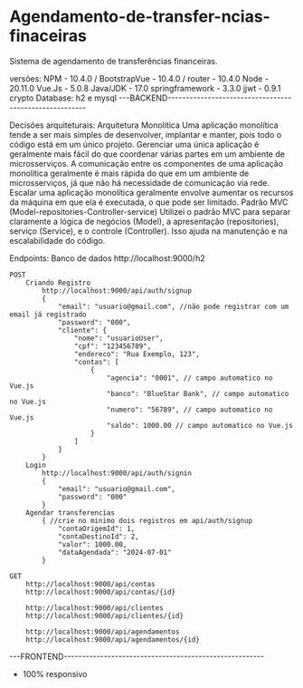 # Agendamento-de-transfer-ncias-finaceiras
Sistema de agendamento de transferências financeiras.

versões:
    NPM             - 10.4.0 / BootstrapVue - 10.4.0 / router - 10.4.0
    Node            - 20.11.0
    Vue.Js          - 5.0.8
    Java/JDK        - 17.0
    springframework - 3.3.0
    jjwt            - 0.9.1
    crypto
    Database: h2 e mysql
---BACKEND-------------------------------------------------------

  Decisões arquiteturais:
      Arquitetura Monolítica
          Uma aplicação monolítica tende a ser mais simples de desenvolver, implantar e manter, pois todo o código está em um único projeto.
          Gerenciar uma única aplicação é geralmente mais fácil do que coordenar várias partes em um ambiente de microsserviços.
          A comunicação entre os componentes de uma aplicação monolítica geralmente é mais rápida do que em um ambiente de microsserviços, já que não há necessidade de comunicação via rede.
          Escalar uma aplicação monolítica geralmente envolve aumentar os recursos da máquina em que ela é executada, o que pode ser limitado.
          Padrão MVC (Model-repositories-Controller-service) Utilizei o padrão MVC para separar claramente a lógica de negócios (Model), a apresentação (repositories), serviço (Service), e o controle (Controller). Isso ajuda na manutenção e na escalabilidade do código.

  Endpoints:
    Banco de dados
    http://localhost:9000/h2

    POST
        Criando Registro  
            http://localhost:9000/api/auth/signup
            {
                "email": "usuario@gmail.com", //não pode registrar com um email já registrado
                "password": "000",
                "cliente": {
                    "nome": "usuarioUser",
                    "cpf": "123456789",
                    "endereco": "Rua Exemplo, 123",
                    "contas": [
                        {
                            "agencia": "0001", // campo automatico no Vue.js
                            "banco": "BlueStar Bank", // campo automatico no Vue.js
                            "numero": "56789", // campo automatico no Vue.js
                            "saldo": 1000.00 // campo automatico no Vue.js
                        }
                    ]
                }
            }
        Login
            http://localhost:9000/api/auth/signin
            {
                "email": "usuario@gmail.com",
                "password": "000"
            }
        Agendar transferencias
            { //crie no minimo dois registros em api/auth/signup
                "contaOrigemId": 1,
                "contaDestinoId": 2,
                "valor": 1000.00,
                "dataAgendada": "2024-07-01"
            }

    GET
        http://localhost:9000/api/contas
        http://localhost:9000/api/contas/{id}

        http://localhost:9000/api/clientes
        http://localhost:9000/api/clientes/{id}

        http://localhost:9000/api/agendamentos
        http://localhost:9000/api/agendamentos/{id}

---FRONTEND-------------------------------------------------------

- 100% responsivo
